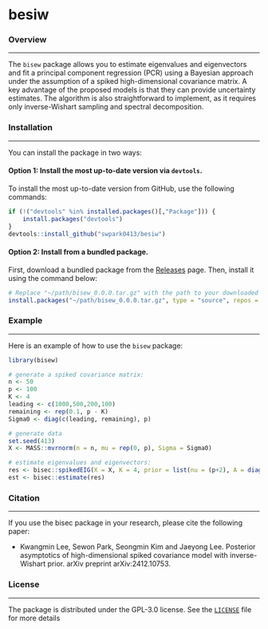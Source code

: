 # besiw

### Overview
-------


The `bisew` package allows you to estimate eigenvalues and eigenvectors and fit a principal component regression (PCR) using a Bayesian approach  under the assumption of a spiked high-dimensional covariance matrix. A key advantage of the proposed models is that they can provide uncertainty estimates. The algorithm is also straightforward to implement, as it requires only inverse-Wishart sampling and spectral decomposition.


### Installation
-------

You can install the package in two ways: 

#### Option 1: Install the most up-to-date version via `devtools`.

To install the most up-to-date version from GitHub, use the following commands:


``` R
if (!("devtools" %in% installed.packages()[,"Package"])) {
    install.packages("devtools")
}
devtools::install_github("swpark0413/besiw")
```

#### Option 2: Install from a bundled package.

First, download a bundled package from the [Releases](https://github.com/swpark0413/besiw/releases/) page. Then, install it using the command below:

``` R
# Replace "~/path/bisew_0.0.0.tar.gz" with the path to your downloaded file
install.packages("~/path/bisew_0.0.0.tar.gz", type = "source", repos = NULL)
```


### Example
-------

Here is an example of how to use the `bisew` package:

``` r
library(bisew)

# generate a spiked covariance matrix:
n <- 50
p <- 100
K <- 4
leading <- c(1000,500,200,100)
remaining <- rep(0.1, p - K)
Sigma0 <- diag(c(leading, remaining), p)

# generate data
set.seed(413)
X <- MASS::mvrnorm(n = n, mu = rep(0, p), Sigma = Sigma0)

# estimate eigenvalues and eigenvectors:
res <- bisec::spikedEIG(X = X, K = 4, prior = list(nu = (p+2), A = diag(2, p)), nsample = 100)
est <- bisec::estimate(res)
```



### Citation
-------

If you use the bisec package in your research, please cite the following paper:

- Kwangmin Lee, Sewon Park, Seongmin Kim and Jaeyong Lee.
  Posterior asymptotics of high-dimensional spiked covariance model with inverse-Wishart prior.
  arXiv preprint arXiv:2412.10753.

<!-- BibTeX citation:
``` bibtex
@Article{ZhangRD2022gps,
  author        = {Zhang, Ruda and Mak, Simon and Dunson, David},
  title         = {Gaussian Process Subspace Prediction for Model Reduction},
  journal       = {SIAM Journal on Scientific Computing},
  year          = {2022},
  volume        = {44},
  number        = {3},
  pages         = {A1428-A1449},
  doi           = {10.1137/21M1432739},
}
``` -->


### License
-------

The package is distributed under the GPL-3.0 license. See the [`LICENSE`](https://github.com/swpark0413/bisew/blob/main/LICENSE) file for more details

